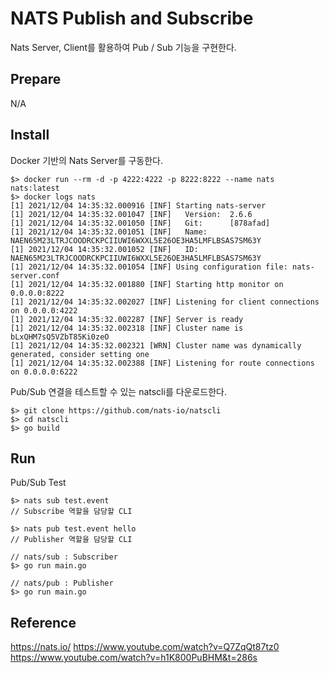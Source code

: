 # NATS Publish and Subscribe
Nats Server, Client를 활용하여 Pub / Sub 기능을 구현한다.

## Prepare
N/A

## Install
Docker 기반의 Nats Server를 구동한다.
```
$> docker run --rm -d -p 4222:4222 -p 8222:8222 --name nats nats:latest
$> docker logs nats
[1] 2021/12/04 14:35:32.000916 [INF] Starting nats-server
[1] 2021/12/04 14:35:32.001047 [INF]   Version:  2.6.6
[1] 2021/12/04 14:35:32.001050 [INF]   Git:      [878afad]
[1] 2021/12/04 14:35:32.001051 [INF]   Name:     NAEN65M23LTRJCOODRCKPCIIUWI6WXXL5E26OE3HA5LMFLBSAS7SM63Y
[1] 2021/12/04 14:35:32.001052 [INF]   ID:       NAEN65M23LTRJCOODRCKPCIIUWI6WXXL5E26OE3HA5LMFLBSAS7SM63Y
[1] 2021/12/04 14:35:32.001054 [INF] Using configuration file: nats-server.conf
[1] 2021/12/04 14:35:32.001880 [INF] Starting http monitor on 0.0.0.0:8222
[1] 2021/12/04 14:35:32.002027 [INF] Listening for client connections on 0.0.0.0:4222
[1] 2021/12/04 14:35:32.002287 [INF] Server is ready
[1] 2021/12/04 14:35:32.002318 [INF] Cluster name is bLxQHM7sQ5VZbT85Ki0zeO
[1] 2021/12/04 14:35:32.002321 [WRN] Cluster name was dynamically generated, consider setting one
[1] 2021/12/04 14:35:32.002388 [INF] Listening for route connections on 0.0.0.0:6222
```
Pub/Sub 연결을 테스트할 수 있는 natscli를 다운로드한다.
```
$> git clone https://github.com/nats-io/natscli
$> cd natscli
$> go build
```

## Run
Pub/Sub Test
```
$> nats sub test.event
// Subscribe 역할을 담당할 CLI

$> nats pub test.event hello
// Publisher 역할을 담당할 CLI
```

```
// nats/sub : Subscriber
$> go run main.go

// nats/pub : Publisher
$> go run main.go
```

## Reference
https://nats.io/
https://www.youtube.com/watch?v=Q7ZqQt87tz0
https://www.youtube.com/watch?v=h1K800PuBHM&t=286s
